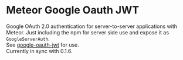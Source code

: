 Meteor Google Oauth JWT
=======================

Google OAuth 2.0 authentication for server-to-server applications with  Meteor.
Just including the npm for server side use and expose it as `GoogleServerAuth`.  
See [google-oauth-jwt](https://github.com/extrabacon/google-oauth-jwt) for use.  
Currently in sync with 0.1.6.